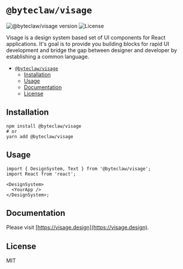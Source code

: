 # `@byteclaw/visage`

![@byteclaw/visage version](https://img.shields.io/npm/v/@byteclaw/visage.svg?style=flat-square&label=@byteclaw/visage)
![License](https://img.shields.io/badge/license-MIT-blue.svg)

Visage is a design system based set of UI components for React applications. It's goal is to provide you building blocks for rapid UI development and bridge the gap between designer and developer by establishing a common language.

- [`@byteclaw/visage`](#byteclawvisage)
  - [Installation](#installation)
  - [Usage](#usage)
  - [Documentation](#documentation)
  - [License](#license)

## Installation

```console
npm install @byteclaw/visage
# or
yarn add @byteclaw/visage
```

## Usage

```tsx
import { DesignSystem, Text } from '@byteclaw/visage';
import React from 'react';

<DesignSystem>
  <YourApp />
</DesignSystem>;
```

## Documentation

Please visit [https://visage.design](https://visage.design).

## License

MIT
